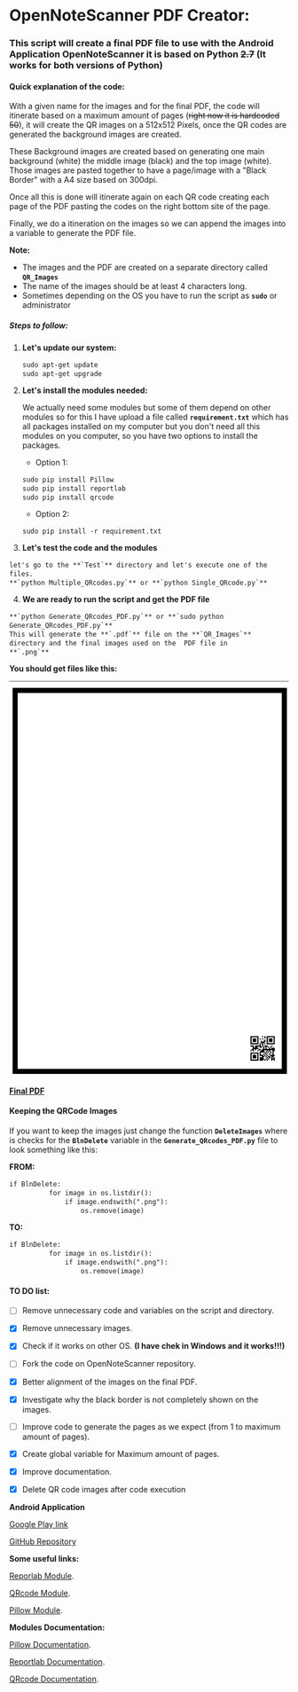 # OpenNoteScanner PDF Creator:

### This script will create a final PDF file to use with the Android Application OpenNoteScanner it is based on Python ~~2.7~~ (It works for both versions of Python)

#### Quick explanation of the code:

With a given name for the images and for the final PDF, the code will itinerate based on a maximum amount of pages (~~right now it is hardcoded 50~~), it will create the QR images on a 512x512 Pixels, once the QR codes are generated the background images are created.

These Background images are created based on generating one main background (white) the middle image (black) and the top image (white). Those images are pasted together to have a page/image with a "Black Border" with a A4 size based on 300dpi.

Once all this is done will itinerate again on each QR code creating each page of the PDF pasting the codes on the right bottom site of the page.

Finally, we do a itineration on the images so we can append the images into a variable to generate the PDF file.

**Note:**

* The images and the PDF are created on a separate directory called **`QR_Images`**
* The name of the images should be at least 4 characters long.
* Sometimes depending on the OS you have to run the script as **`sudo`** or administrator

##### **Steps to follow:**

  1. **Let's update our system:**

     ```
     sudo apt-get update
     sudo apt-get upgrade
     ```

  2. **Let's install the modules needed:**
  
      We actually need some modules but some of them depend on other modules so for this I have upload a file called **`requirement.txt`** which has all packages installed on my computer but you don't need all this modules on you computer, so you have two options to install the packages.

       * Option 1:
       ```
       sudo pip install Pillow
       sudo pip install reportlab
       sudo pip install qrcode
       ```
       * Option 2:
       ```
       sudo pip install -r requirement.txt
       ```

  3. **Let's test the code and the modules**
  
    let's go to the **`Test`** directory and let's execute one of the files.
    **`python Multiple_QRcodes.py`** or **`python Single_QRcode.py`**

  4. **We are ready to run the script and get the PDF file**
  
    **`python Generate_QRcodes_PDF.py`** or **`sudo python Generate_QRcodes_PDF.py`**
    This will generate the **`.pdf`** file on the **`QR_Images`** directory and the final images used on the  PDF file in 
    **`.png`**

  **You should get files like this:**

  ![Final Images on the PDF](https://github.com/yeyeto2788/OpenNoteScannerPDF/blob/master/TestImage.png)

  [**Final PDF**](https://github.com/yeyeto2788/OpenNoteScannerPDF/blob/master/QR_Images/Final.pdf)

#### **Keeping the QRCode Images**

If you want to keep the images just change the function **`DeleteImages`** where is checks for the **`BlnDelete`** variable in the **`Generate_QRcodes_PDF.py`** file to look something like this:

**FROM:**

```
if BlnDelete:
          for image in os.listdir():
              if image.endswith(".png"):
                  os.remove(image)
```

**TO:**

```
if BlnDelete:
          for image in os.listdir():
              if image.endswith(".png"):
                  os.remove(image)
```

#### TO DO list:

- [ ] Remove unnecessary code and variables on the script and directory.

- [x] Remove unnecessary images.

- [x] Check if it works on other OS. **(I have chek in Windows and it works!!!)**

- [ ] Fork the code on OpenNoteScanner repository.

- [x] Better alignment of the images on the final PDF.

- [x] Investigate why the black border is not completely shown on the images.

- [ ] Improve code to generate the pages as we expect (from 1 to maximum amount of pages).

- [x] Create global variable for Maximum amount of pages.

- [x] Improve documentation.

- [x] Delete QR code images after code execution



**Android Application**

[Google Play link](https://play.google.com/store/apps/details?id=com.todobom.opennotescanner&utm_source=global_co&utm_medium=prtnr&utm_content=Mar2515&utm_campaign=PartBadge&pcampaignid=MKT-Other-global-all-co-prtnr-py-PartBadge-Mar2515-1)

[GitHub Repository](https://github.com/ctodobom/OpenNoteScanner)

**Some useful links:**

[Reporlab Module](https://pypi.python.org/pypi/reportlab/2.7).

[QRcode Module](https://pypi.python.org/pypi/qrcode/2.7).

[Pillow Module](https://pypi.python.org/pypi/Pillow/2.7.0).


**Modules Documentation:**

[Pillow Documentation](http://pillow.readthedocs.io/en/3.0.x/installation.html).

[Reportlab Documentation](https://www.reportlab.com/docs/reportlab-userguide.pdf).

[QRcode Documentation](https://github.com/lincolnloop/python-qrcode).
